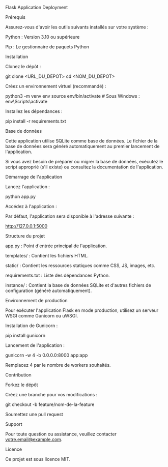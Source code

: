 Flask Application Deployment

Prérequis

Assurez-vous d'avoir les outils suivants installés sur votre système :

Python : Version 3.10 ou supérieure

Pip : Le gestionnaire de paquets Python

Installation

Clonez le dépôt :

git clone <URL_DU_DEPOT>
cd <NOM_DU_DEPOT>

Créez un environnement virtuel (recommandé) :

python3 -m venv env
source env/bin/activate  # Sous Windows : env\Scripts\activate

Installez les dépendances :

pip install -r requirements.txt

Base de données

Cette application utilise SQLite comme base de données. Le fichier de la base de données sera généré automatiquement au premier lancement de l'application.

Si vous avez besoin de préparer ou migrer la base de données, exécutez le script approprié (s'il existe) ou consultez la documentation de l'application.

Démarrage de l'application

Lancez l'application :

python app.py

Accédez à l'application :

Par défaut, l'application sera disponible à l'adresse suivante :

http://127.0.0.1:5000

Structure du projet

app.py : Point d'entrée principal de l'application.

templates/ : Contient les fichiers HTML.

static/ : Contient les ressources statiques comme CSS, JS, images, etc.

requirements.txt : Liste des dépendances Python.

instance/ : Contient la base de données SQLite et d'autres fichiers de configuration (généré automatiquement).

Environnement de production

Pour exécuter l'application Flask en mode production, utilisez un serveur WSGI comme Gunicorn ou uWSGI.

Installation de Gunicorn :

pip install gunicorn

Lancement de l'application :

gunicorn -w 4 -b 0.0.0.0:8000 app:app

Remplacez 4 par le nombre de workers souhaités.

Contribution

Forkez le dépôt

Créez une branche pour vos modifications :

git checkout -b feature/nom-de-la-feature

Soumettez une pull request

Support

Pour toute question ou assistance, veuillez contacter votre.email@example.com.

Licence

Ce projet est sous licence MIT.


